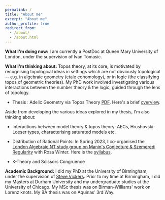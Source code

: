 ```yaml
---
permalink: /
title: "About me"
excerpt: "About me"
author_profile: true
redirect_from: 
  - /about/
  - /about.html
---
```

<b>What I'm doing now:</b> I am currently a PostDoc at Queen Mary University of London, under the supervision of Ivan Tomasic.

<b>What I'm thinking about:</b> Topos theory, at its core, is motivated by recognising topological ideas in settings which are not obviously topological -- e.g. in algebraic geometry (etale cohomology), or in logic (the classifying topos of geometric theories). My PhD work involved investigating various interactions between the number theory & the logic, guided through the lens of topology. 

<ul><li> Thesis : Adelic Geometry via Topos Theory <a href="/publications/FINALSUBMISSION.pdf">PDF</a>. Here's a brief <a href="/publications/Introduction.pdf"> overview</a>. </li></ul>
 
Aside from developing the various ideas explored in my thesis, I'm also thinking about:

<ul><li> Interactions between model theory & topos theory: AECs, Hrushovski-Loeser types, characterising saturated models etc.
  </li></ul>
  <ul><li> Distribution of Rational Points: In Spring 2023, I co-organised the <a href="https://nms.kcl.ac.uk/rosa.winter/StudyGroupManinSzemeredi.html"> London Algebraic NT study group on Manin's Conjecture & Szemeredi Regularity</a> with Rosa Winter. Here is the <a href="https://www.overleaf.com/read/tsvffxxjhzyz"> syllabus</a>.
  </li></ul>
<ul><li> K-Theory and Scissors Congruence
  </li></ul>


<b>Academic Background:</b> I did my PhD at the University of Birmingham, under the supervision of <a href="https://www.cs.bham.ac.uk/~sjv/" target ="_blank"> Steve Vickers</a>. Prior to my time at Birmingham, I did my Masters at Durham University and my undergraduate studies at the University of Chicago. My MSc thesis was on Birman-Williams' work on Lorenz knots. My BA thesis was on Aquinas' 3rd Way. 
